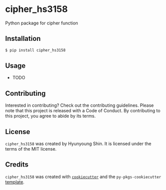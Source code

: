 # cipher_hs3158

Python package for cipher function

## Installation

```bash
$ pip install cipher_hs3158
```

## Usage

- TODO

## Contributing

Interested in contributing? Check out the contributing guidelines. Please note that this project is released with a Code of Conduct. By contributing to this project, you agree to abide by its terms.

## License

`cipher_hs3158` was created by Hyunyoung Shin. It is licensed under the terms of the MIT license.

## Credits

`cipher_hs3158` was created with [`cookiecutter`](https://cookiecutter.readthedocs.io/en/latest/) and the `py-pkgs-cookiecutter` [template](https://github.com/py-pkgs/py-pkgs-cookiecutter).
